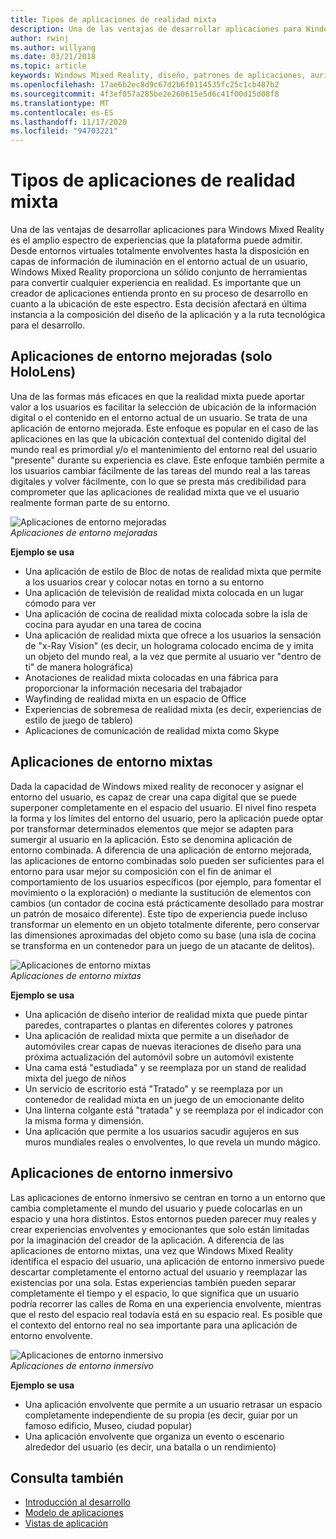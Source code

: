 ```yaml
---
title: Tipos de aplicaciones de realidad mixta
description: Una de las ventajas de desarrollar aplicaciones para Windows Mixed Reality es que hay un amplio abanico de experiencias que la plataforma puede admitir desde entornos virtuales completamente definados para obtener una capa de información en el entorno actual de un usuario.
author: rwinj
ms.author: willyang
ms.date: 03/21/2018
ms.topic: article
keywords: Windows Mixed Reality, diseño, patrones de aplicaciones, auriculares de realidad mixta, auriculares de realidad mixta de Windows, auriculares de realidad virtual, HoloLens
ms.openlocfilehash: 17ae6b2ec8d9c67d2b6f0114535fc25c1cb487b2
ms.sourcegitcommit: 4f3ef057a285be2e260615e5d6c41f00d15d08f8
ms.translationtype: MT
ms.contentlocale: es-ES
ms.lasthandoff: 11/17/2020
ms.locfileid: "94703221"
---
```

# <a name="types-of-mixed-reality-apps"></a>Tipos de aplicaciones de realidad mixta

Una de las ventajas de desarrollar aplicaciones para Windows Mixed Reality es el amplio espectro de experiencias que la plataforma puede admitir. Desde entornos virtuales totalmente envolventes hasta la disposición en capas de información de iluminación en el entorno actual de un usuario, Windows Mixed Reality proporciona un sólido conjunto de herramientas para convertir cualquier experiencia en realidad. Es importante que un creador de aplicaciones entienda pronto en su proceso de desarrollo en cuanto a la ubicación de este espectro. Esta decisión afectará en última instancia a la composición del diseño de la aplicación y a la ruta tecnológica para el desarrollo.

## <a name="enhanced-environment-apps-hololens-only"></a>Aplicaciones de entorno mejoradas (solo HoloLens)

Una de las formas más eficaces en que la realidad mixta puede aportar valor a los usuarios es facilitar la selección de ubicación de la información digital o el contenido en el entorno actual de un usuario. Se trata de una aplicación de entorno mejorada. Este enfoque es popular en el caso de las aplicaciones en las que la ubicación contextual del contenido digital del mundo real es primordial y/o el mantenimiento del entorno real del usuario "presente" durante su experiencia es clave. Este enfoque también permite a los usuarios cambiar fácilmente de las tareas del mundo real a las tareas digitales y volver fácilmente, con lo que se presta más credibilidad para comprometer que las aplicaciones de realidad mixta que ve el usuario realmente forman parte de su entorno.

![Aplicaciones de entorno mejoradas](images/enhancedenvironmentapps-640px.jpg)<br>
*Aplicaciones de entorno mejoradas*

**Ejemplo se usa**
* Una aplicación de estilo de Bloc de notas de realidad mixta que permite a los usuarios crear y colocar notas en torno a su entorno
* Una aplicación de televisión de realidad mixta colocada en un lugar cómodo para ver
* Una aplicación de cocina de realidad mixta colocada sobre la isla de cocina para ayudar en una tarea de cocina
* Una aplicación de realidad mixta que ofrece a los usuarios la sensación de "x-Ray Vision" (es decir, un holograma colocado encima de y imita un objeto del mundo real, a la vez que permite al usuario ver "dentro de ti" de manera holográfica)
* Anotaciones de realidad mixta colocadas en una fábrica para proporcionar la información necesaria del trabajador
* Wayfinding de realidad mixta en un espacio de Office
* Experiencias de sobremesa de realidad mixta (es decir, experiencias de estilo de juego de tablero)
* Aplicaciones de comunicación de realidad mixta como Skype

## <a name="blended-environment-apps"></a>Aplicaciones de entorno mixtas

Dada la capacidad de Windows mixed reality de reconocer y asignar el entorno del usuario, es capaz de crear una capa digital que se puede superponer completamente en el espacio del usuario. El nivel fino respeta la forma y los límites del entorno del usuario, pero la aplicación puede optar por transformar determinados elementos que mejor se adapten para sumergir al usuario en la aplicación. Esto se denomina aplicación de entorno combinada. A diferencia de una aplicación de entorno mejorada, las aplicaciones de entorno combinadas solo pueden ser suficientes para el entorno para usar mejor su composición con el fin de animar el comportamiento de los usuarios específicos (por ejemplo, para fomentar el movimiento o la exploración) o mediante la sustitución de elementos con cambios (un contador de cocina está prácticamente desollado para mostrar un patrón de mosaico diferente). Este tipo de experiencia puede incluso transformar un elemento en un objeto totalmente diferente, pero conservar las dimensiones aproximadas del objeto como su base (una isla de cocina se transforma en un contenedor para un juego de un atacante de delitos).

![Aplicaciones de entorno mixtas](images/blendedenvironmentapps-640px.jpg)<br>
*Aplicaciones de entorno mixtas*

**Ejemplo se usa**
* Una aplicación de diseño interior de realidad mixta que puede pintar paredes, contrapartes o plantas en diferentes colores y patrones
* Una aplicación de realidad mixta que permite a un diseñador de automóviles crear capas de nuevas iteraciones de diseño para una próxima actualización del automóvil sobre un automóvil existente
* Una cama está "estudiada" y se reemplaza por un stand de realidad mixta del juego de niños
* Un servicio de escritorio está "Tratado" y se reemplaza por un contenedor de realidad mixta en un juego de un emocionante delito
* Una linterna colgante está "tratada" y se reemplaza por el indicador con la misma forma y dimensión.
* Una aplicación que permite a los usuarios sacudir agujeros en sus muros mundiales reales o envolventes, lo que revela un mundo mágico.

## <a name="immersive-environment-apps"></a>Aplicaciones de entorno inmersivo

Las aplicaciones de entorno inmersivo se centran en torno a un entorno que cambia completamente el mundo del usuario y puede colocarlas en un espacio y una hora distintos. Estos entornos pueden parecer muy reales y crear experiencias envolventes y emocionantes que solo están limitadas por la imaginación del creador de la aplicación. A diferencia de las aplicaciones de entorno mixtas, una vez que Windows Mixed Reality identifica el espacio del usuario, una aplicación de entorno inmersivo puede descartar completamente el entorno actual del usuario y reemplazar las existencias por una sola. Estas experiencias también pueden separar completamente el tiempo y el espacio, lo que significa que un usuario podría recorrer las calles de Roma en una experiencia envolvente, mientras que el resto del espacio real todavía está en su espacio real. Es posible que el contexto del entorno real no sea importante para una aplicación de entorno envolvente.

![Aplicaciones de entorno inmersivo](images/windows-mixed-reality-640px.jpg)<br>
*Aplicaciones de entorno inmersivo*

**Ejemplo se usa**
* Una aplicación envolvente que permite a un usuario retrasar un espacio completamente independiente de su propia (es decir, guiar por un famoso edificio, Museo, ciudad popular)
* Una aplicación envolvente que organiza un evento o escenario alrededor del usuario (es decir, una batalla o un rendimiento)

## <a name="see-also"></a>Consulta también
* [Introducción al desarrollo](../develop/development.md)
* [Modelo de aplicaciones](app-model.md)
* [Vistas de aplicación](app-views.md)
